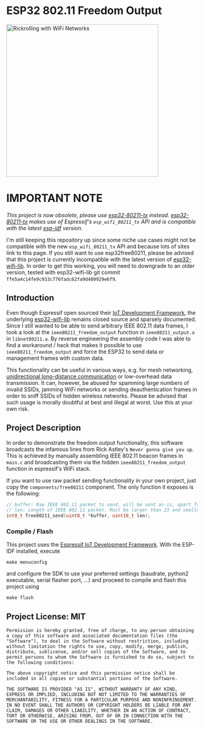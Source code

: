 # ESP32 802.11 Freedom Output
<img src="rickroll.png" alt="Rickrolling with WiFi Networks" width="400px"/>

# IMPORTANT NOTE
*This project is now obsolete, please use [esp32-80211-tx](https://github.com/Jeija/esp32-80211-tx) instead. [esp32-80211-tx](https://github.com/Jeija/esp32-80211-tx) makes use of Espressif's `esp_wifi_80211_tx` API and is compatible with the latest [esp-idf](https://github.com/espressif/esp-idf) version.*

I'm still keeping this repository up since some niche use cases might not be compatible with the new `esp_wifi_80211_tx` API and because lots of sites link to this page. If you still want to use esp32free80211, please be advised that this project is currently incompatible with the latest version of [esp32-wifi-lib](https://github.com/espressif/esp32-wifi-lib). In order to get this working, you will need to downgrade to an older version, tested with esp32-wifi-lib git commit `ffe5a4c14fe9c933c776fadc62fa9d409929e6f9`.

## Introduction
Even though Espressif open sourced their [IoT Development Framework](https://github.com/espressif/esp-idf), the underlying [esp32-wifi-lib](https://github.com/espressif/esp32-wifi-lib) remains closed source and sparsely documented. Since I still wanted to be able to send arbitrary IEEE 802.11 data frames, I took a look at the `ieee80211_freedom_output` function in `ieee80211_output.o` in `libnet80211.a`. By reverse engineering the assembly code I was able to find a workaround / hack that makes it possible to use `ieee80211_freedom_output` and force the ESP32 to send data or management frames with custom data.

This functionality can be useful in various ways, e.g. for mesh networking, [unidirectional long-distance communication](https://www.youtube.com/watch?v=tBfa4yk5TdU) or low-overhead data transmission. It can, however, be abused for spamming large numbers of invalid SSIDs, jamming WiFi networks or sending deauthentication frames in order to sniff SSIDs of hidden wireless networks. Please be advised that such usage is morally doubtful at best and illegal at worst. Use this at your own risk.

## Project Description
In order to demonstrate the freedom output functionality, this software broadcasts the infamous lines from Rick Astley's `Never gonna give you up`. This is achieved by manually assembling IEEE 802.11 beacon frames in `main.c` and broadcasting them via the hidden `ieee80211_freedom_output` function in espressif's WiFi stack.

If you want to use raw packet sending functionality in your own project, just copy the `components/free80211` component. The only function it exposes is the following:

```C
// buffer: Raw IEEE 802.11 packet to send, will be sent as-is, apart from bytes 24 - 31 which will be set to 0x00 in case buffer[0] is 0x80.
// len: Length of IEEE 802.11 packet. Must be larger than 23 and smaller than or equal 0x578.
int8_t free80211_send(uint8_t *buffer, uint16_t len);
```

### Compile / Flash
This project uses the [Espressif IoT Development Framework](https://github.com/espressif/esp-idf). With the ESP-IDF installed, execute
```
make menuconfig
```
and configure the SDK to use your preferred settings (baudrate, python2 executable, serial flasher port, …) and proceed to compile and flash this project using
```
make flash
```

## Project License: MIT
```
Permission is hereby granted, free of charge, to any person obtaining a copy of this software and associated documentation files (the "Software"), to deal in the Software without restriction, including without limitation the rights to use, copy, modify, merge, publish, distribute, sublicense, and/or sell copies of the Software, and to permit persons to whom the Software is furnished to do so, subject to the following conditions:

The above copyright notice and this permission notice shall be included in all copies or substantial portions of the Software.

THE SOFTWARE IS PROVIDED "AS IS", WITHOUT WARRANTY OF ANY KIND, EXPRESS OR IMPLIED, INCLUDING BUT NOT LIMITED TO THE WARRANTIES OF MERCHANTABILITY, FITNESS FOR A PARTICULAR PURPOSE AND NONINFRINGEMENT. IN NO EVENT SHALL THE AUTHORS OR COPYRIGHT HOLDERS BE LIABLE FOR ANY CLAIM, DAMAGES OR OTHER LIABILITY, WHETHER IN AN ACTION OF CONTRACT, TORT OR OTHERWISE, ARISING FROM, OUT OF OR IN CONNECTION WITH THE SOFTWARE OR THE USE OR OTHER DEALINGS IN THE SOFTWARE.
```
